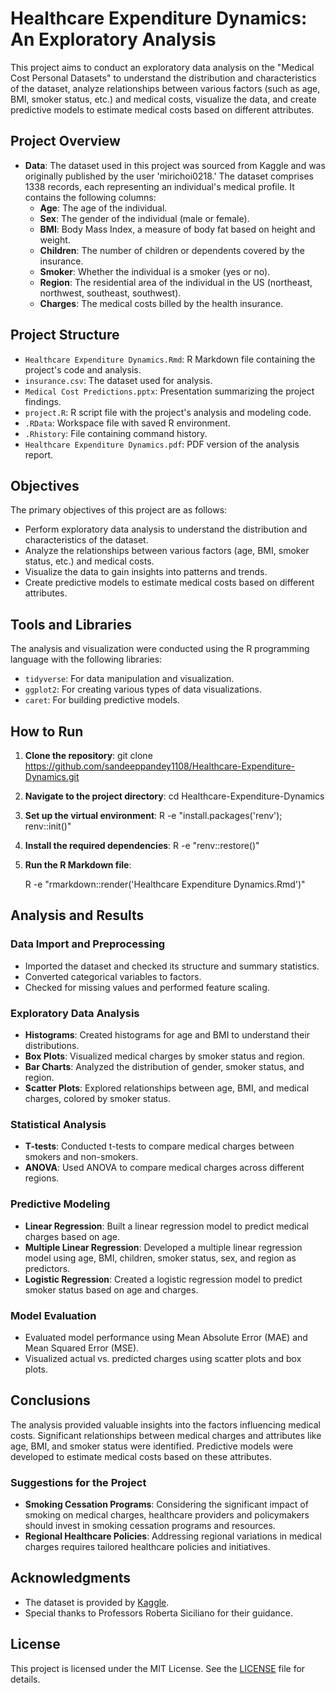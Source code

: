 
# Healthcare Expenditure Dynamics: An Exploratory Analysis

This project aims to conduct an exploratory data analysis on the "Medical Cost Personal Datasets" to understand the distribution and characteristics of the dataset, analyze relationships between various factors (such as age, BMI, smoker status, etc.) and medical costs, visualize the data, and create predictive models to estimate medical costs based on different attributes.

## Project Overview

- **Data**: The dataset used in this project was sourced from Kaggle and was originally published by the user 'mirichoi0218.' The dataset comprises 1338 records, each representing an individual's medical profile. It contains the following columns:
  - **Age**: The age of the individual.
  - **Sex**: The gender of the individual (male or female).
  - **BMI**: Body Mass Index, a measure of body fat based on height and weight.
  - **Children**: The number of children or dependents covered by the insurance.
  - **Smoker**: Whether the individual is a smoker (yes or no).
  - **Region**: The residential area of the individual in the US (northeast, northwest, southeast, southwest).
  - **Charges**: The medical costs billed by the health insurance.

## Project Structure

- `Healthcare Expenditure Dynamics.Rmd`: R Markdown file containing the project's code and analysis.
- `insurance.csv`: The dataset used for analysis.
- `Medical Cost Predictions.pptx`: Presentation summarizing the project findings.
- `project.R`: R script file with the project's analysis and modeling code.
- `.RData`: Workspace file with saved R environment.
- `.Rhistory`: File containing command history.
- `Healthcare Expenditure Dynamics.pdf`: PDF version of the analysis report.

## Objectives

The primary objectives of this project are as follows:
- Perform exploratory data analysis to understand the distribution and characteristics of the dataset.
- Analyze the relationships between various factors (age, BMI, smoker status, etc.) and medical costs.
- Visualize the data to gain insights into patterns and trends.
- Create predictive models to estimate medical costs based on different attributes.

## Tools and Libraries

The analysis and visualization were conducted using the R programming language with the following libraries:
- `tidyverse`: For data manipulation and visualization.
- `ggplot2`: For creating various types of data visualizations.
- `caret`: For building predictive models.

## How to Run

1. **Clone the repository**:
   git clone https://github.com/sandeeppandey1108/Healthcare-Expenditure-Dynamics.git
   

2. **Navigate to the project directory**:
   cd Healthcare-Expenditure-Dynamics
   

3. **Set up the virtual environment**:
   R -e "install.packages('renv'); renv::init()"

4. **Install the required dependencies**:
   R -e "renv::restore()"
   

5. **Run the R Markdown file**:
   
   R -e "rmarkdown::render('Healthcare Expenditure Dynamics.Rmd')"
   

## Analysis and Results

### Data Import and Preprocessing

- Imported the dataset and checked its structure and summary statistics.
- Converted categorical variables to factors.
- Checked for missing values and performed feature scaling.

### Exploratory Data Analysis

- **Histograms**: Created histograms for age and BMI to understand their distributions.
- **Box Plots**: Visualized medical charges by smoker status and region.
- **Bar Charts**: Analyzed the distribution of gender, smoker status, and region.
- **Scatter Plots**: Explored relationships between age, BMI, and medical charges, colored by smoker status.

### Statistical Analysis

- **T-tests**: Conducted t-tests to compare medical charges between smokers and non-smokers.
- **ANOVA**: Used ANOVA to compare medical charges across different regions.

### Predictive Modeling

- **Linear Regression**: Built a linear regression model to predict medical charges based on age.
- **Multiple Linear Regression**: Developed a multiple linear regression model using age, BMI, children, smoker status, sex, and region as predictors.
- **Logistic Regression**: Created a logistic regression model to predict smoker status based on age and charges.

### Model Evaluation

- Evaluated model performance using Mean Absolute Error (MAE) and Mean Squared Error (MSE).
- Visualized actual vs. predicted charges using scatter plots and box plots.

## Conclusions

The analysis provided valuable insights into the factors influencing medical costs. Significant relationships between medical charges and attributes like age, BMI, and smoker status were identified. Predictive models were developed to estimate medical costs based on these attributes. 

### Suggestions for the Project

- **Smoking Cessation Programs**: Considering the significant impact of smoking on medical charges, healthcare providers and policymakers should invest in smoking cessation programs and resources.
- **Regional Healthcare Policies**: Addressing regional variations in medical charges requires tailored healthcare policies and initiatives.

## Acknowledgments

- The dataset is provided by [Kaggle](https://www.kaggle.com/mirichoi0218/insurance).
- Special thanks to Professors Roberta Siciliano for their guidance.

## License

This project is licensed under the MIT License. See the [LICENSE](LICENSE) file for details.
